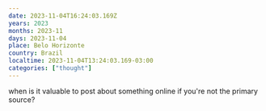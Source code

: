 ```yaml
---
date: 2023-11-04T16:24:03.169Z
years: 2023
months: 2023-11
days: 2023-11-04
place: Belo Horizonte
country: Brazil
localtime: 2023-11-04T13:24:03.169-03:00
categories: ["thought"]
---
```

when is it valuable to post about something online if you're not the primary source?
